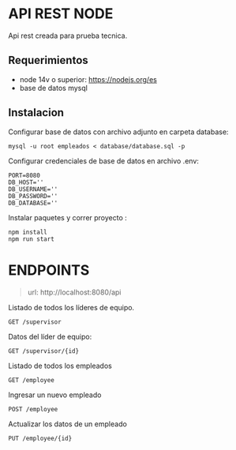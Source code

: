 # API REST NODE

Api rest creada para prueba tecnica.

## Requerimientos

- node 14v o superior: https://nodejs.org/es
- base de datos mysql

## Instalacion

Configurar base de datos con archivo adjunto en carpeta database:
 
    mysql -u root empleados < database/database.sql -p 

Configurar credenciales de base de datos en archivo .env:

    PORT=8080
    DB_HOST=''
    DB_USERNAME=''
    DB_PASSWORD=''
    DB_DATABASE=''

Instalar paquetes y correr proyecto :

    npm install
    npm run start

# ENDPOINTS

> url: http://localhost:8080/api

Listado de todos los líderes de equipo.

    GET /supervisor 

Datos del líder de equipo:

    GET /supervisor/{id} 
    
Listado de todos los empleados

    GET /employee 

Ingresar un nuevo empleado

    POST /employee 


Actualizar los datos de un empleado

    PUT /employee/{id}
